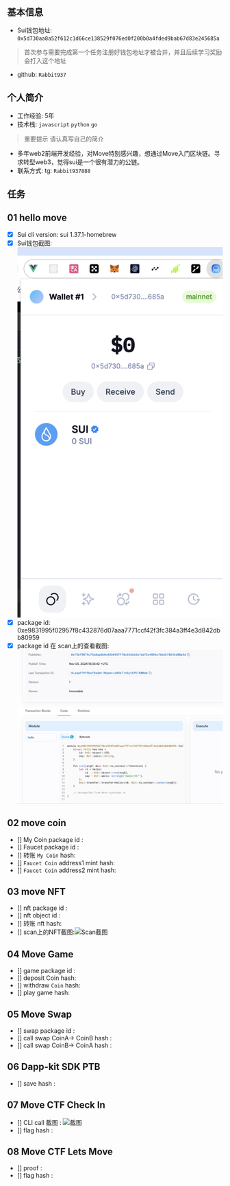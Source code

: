  ## 基本信息
- Sui钱包地址: `0x5d730aa8a52f612c1d66ce138529f076ed0f200b0a4fded9bab67d83e245685a`
> 首次参与需要完成第一个任务注册好钱包地址才被合并，并且后续学习奖励会打入这个地址
- github: `Rabbit937`

## 个人简介
- 工作经验: 5年
- 技术栈: `javascript` `python` `go`
> 重要提示 请认真写自己的简介  
- 多年web2前端开发经验，对Move特别感兴趣，想通过Move入门区块链。寻求转型web3，觉得sui是一个很有潜力的公链。
- 联系方式: tg: `Rabbit937888` 

## 任务

##   01 hello move  
- [x] Sui cli version: sui 1.37.1-homebrew
- [x] Sui钱包截图: ![Sui钱包截图](./images/wallet.png)
- [x] package id: 0xe9831995f02957f8c432876d07aaa7771ccf42f3fc384a3ff4e3d842dbb80959
- [x] package id 在 scan上的查看截图:![Scan截图](./images/tx.png)

##   02 move coin
- [] My Coin package id : 
- [] Faucet package id : 
- [] 转账 `My Coin` hash:
- [] `Faucet Coin` address1 mint hash:
- [] `Faucet Coin` address2 mint hash:

##   03 move NFT
- [] nft package id :
- [] nft object id : 
- [] 转账 nft  hash:
- [] scan上的NFT截图:![Scan截图](./images/你的图片地址)

##   04 Move Game
- [] game package id :
- [] deposit Coin hash:
- [] withdraw `Coin` hash:
- [] play game hash:

##   05 Move Swap
- [] swap package id :
- [] call swap CoinA-> CoinB  hash :
- [] call swap CoinB-> CoinA  hash :

##   06 Dapp-kit SDK PTB
- [] save hash :

##   07 Move CTF Check In
- [] CLI call 截图 : ![截图](./images/你的图片地址)
- [] flag hash :

##   08 Move CTF Lets Move
- [] proof : 
- [] flag hash :
